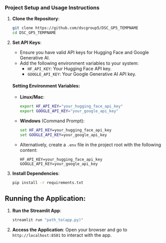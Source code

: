 ### Project Setup and Usage Instructions

1. **Clone the Repository**:
   ```bash
   git clone https://github.com/dscgroup5/DSC_GP5_TEMPNAME
   cd DSC_GP5_TEMPNAME
   ```

2. **Set API Keys**:
   - Ensure you have valid API keys for Hugging Face and Google Generative AI.
   - Add the following environment variables to your system:
     - `HF_API_KEY`: Your Hugging Face API key.
     - `GOOGLE_API_KEY`: Your Google Generative AI API key.

   #### Setting Environment Variables:
   - **Linux/Mac**:
     ```bash
     export HF_API_KEY="your_hugging_face_api_key"
     export GOOGLE_API_KEY="your_google_api_key"
     ```
   - **Windows** (Command Prompt):
     ```cmd
     set HF_API_KEY=your_hugging_face_api_key
     set GOOGLE_API_KEY=your_google_api_key
     ```
   - Alternatively, create a `.env` file in the project root with the following content:
     ```plaintext
     HF_API_KEY=your_hugging_face_api_key
     GOOGLE_API_KEY=your_google_api_key
     ```

3. **Install Dependencies**:
   ```bash
   pip install -r requirements.txt
   ```

## Running the Application:

1. **Run the Streamlit App**:
   ```bash
   streamlit run "path_to(app.py)"
   ```

2. **Access the Application**:
   Open your browser and go to `http://localhost:8501` to interact with the app.


